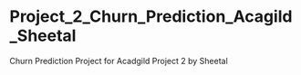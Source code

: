 # Project_2_Churn_Prediction_Acagild_Sheetal
Churn Prediction Project for Acadgild Project 2 by Sheetal

